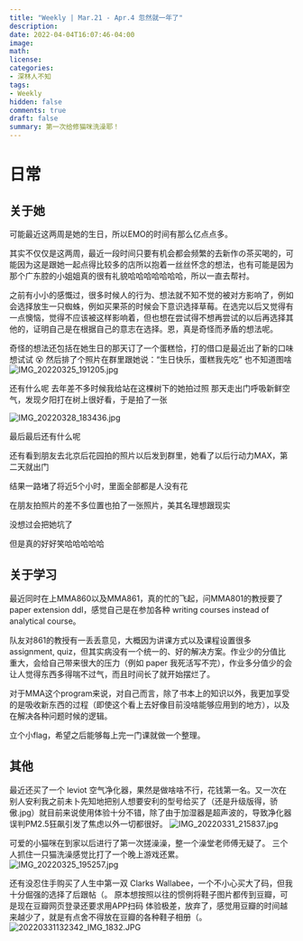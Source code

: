 ```yaml
---
title: "Weekly | Mar.21 - Apr.4 忽然就一年了"
description: 
date: 2022-04-04T16:07:46-04:00
image: 
math:
license: 
categories:
- 深林人不知
tags:
- Weekly
hidden: false
comments: true
draft: false
summary: 第一次给修猫咪洗澡耶！
---
```



# 日常

## 关于她

可能最近这两周是她的生日，所以EMO的时间有那么亿点点多。

其实不仅仅是这两周，最近一段时间只要有机会都会频繁的去新作の茶买喝的，可能因为这是跟她一起点得比较多的店所以抱着一丝丝怀念的想法，也有可能是因为那个广东腔的小姐姐真的很有礼貌哈哈哈哈哈哈哈，所以一直去帮衬。

之前有小小的感慨过，很多时候人的行为、想法就不知不觉的被对方影响了，例如会选择放生一只蜘蛛，例如买果茶的时候会下意识选择草莓。在选完以后又觉得有一点懊恼，觉得不应该被这样影响着，但也想在尝试得不想再尝试的以后再选择其他的，证明自己是在根据自己的意志在选择。恩，真是奇怪而矛盾的想法呢。

奇怪的想法还包括在她生日的那天订了一个蛋糕恰，打的借口是最近出了新的口味想试试 😵 
然后排了个照片在群里跟她说：“生日快乐，蛋糕我先吃”
也不知道图啥
![IMG_20220325_191205.jpg](https://s2.loli.net/2022/04/11/KfzPIosSyeXZA8C.jpg)

还有什么呢
去年差不多时候我给站在这棵树下的她拍过照
那天走出门呼吸新鲜空气，发现夕阳打在树上很好看，于是拍了一张

![IMG_20220328_183436.jpg](https://s2.loli.net/2022/04/11/SkiR9FromYTgVLZ.jpg)

最后最后还有什么呢

还有看到朋友去北京后花园拍的照片以后发到群里，她看了以后行动力MAX，第二天就出门

结果一路堵了将近5个小时，里面全部都是人没有花

在朋友拍照片的差不多位置也拍了一张照片，美其名理想跟现实

没想过会把她坑了

但是真的好好笑哈哈哈哈哈

## 关于学习

最近同时在上MMA860以及MMA861，真的忙的飞起，问MMA801的教授要了paper extension ddl，感觉自己是在参加各种 writing courses instead of analytical course。 

队友对861的教授有一丢丢意见，大概因为讲课方式以及课程设置很多 assignment, quiz，但其实病没有一个统一的、好的解决方案。作业少的分值比重大，会给自己带来很大的压力（例如 paper 我死活写不完），作业多分值少的会让人觉得东西多得喘不过气，而且时间长了就开始摆烂了。

对于MMA这个program来说，对自己而言，除了书本上的知识以外，我更加享受的是吸收新东西的过程（即使这个看上去好像目前没啥能够应用到的地方），以及在解决各种问题时候的逻辑。

立个小flag，希望之后能够每上完一门课就做一个整理。

## 其他

最近还买了一个 leviot 空气净化器，果然是做啥啥不行，花钱第一名。又一次在别人安利我之前未卜先知地把别人想要安利的型号给买了（还是升级版得，骄傲.jpg）就目前来说使用体验十分不错，除了由于加湿器是超声波的，导致净化器误判PM2.5狂飙引发了焦虑以外一切都很好。
![IMG_20220331_215837.jpg](https://s2.loli.net/2022/04/11/vqjpNQ1LuJwGCEc.jpg)

可爱的小猫咪在到家以后进行了第一次搓澡澡，整一个澡堂老师傅无疑了。
三个人抓住一只猫洗澡感觉比打了一个晚上游戏还累。
![IMG_20220325_195257.jpg](https://s2.loli.net/2022/04/11/O8YwjyTHopBn6lC.jpg)

还有没忍住手购买了人生中第一双 Clarks Wallabee，一个不小心买大了码，但我十分倔强的选择了后跟帖（。
原本想按照以往的惯例将鞋子图片都传到豆瓣，可是现在豆瓣网页登录还要求用APP扫码
体验极差，放弃了，感觉用豆瓣的时间越来越少了，就是有点舍不得放在豆瓣的各种鞋子相册（。
![20220331132342_IMG_1832.JPG](https://s2.loli.net/2022/04/11/atYAWNyX4IVHcRh.jpg)